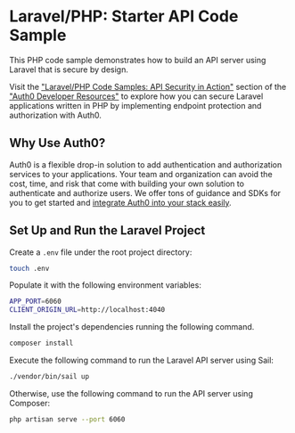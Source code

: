 # Laravel/PHP: Starter API Code Sample

This PHP code sample demonstrates how to build an API server using Laravel that is secure by design.

Visit the ["Laravel/PHP Code Samples: API Security in Action"](https://developer.auth0.com/resources/code-samples/api/laravel) section of the ["Auth0 Developer Resources"](https://developer.auth0.com/resources) to explore how you can secure Laravel applications written in PHP by implementing endpoint protection and authorization with Auth0.

## Why Use Auth0?

Auth0 is a flexible drop-in solution to add authentication and authorization services to your applications. Your team and organization can avoid the cost, time, and risk that come with building your own solution to authenticate and authorize users. We offer tons of guidance and SDKs for you to get started and [integrate Auth0 into your stack easily](https://developer.auth0.com/resources/code-samples/full-stack).

## Set Up and Run the Laravel Project

Create a `.env` file under the root project directory:

```bash
touch .env
```

Populate it with the following environment variables:

```bash
APP_PORT=6060
CLIENT_ORIGIN_URL=http://localhost:4040
```

Install the project's dependencies running the following command.

```bash
composer install
```

Execute the following command to run the Laravel API server using Sail:

```bash
./vendor/bin/sail up
```

Otherwise, use the following command to run the API server using Composer:

```bash
php artisan serve --port 6060
```

